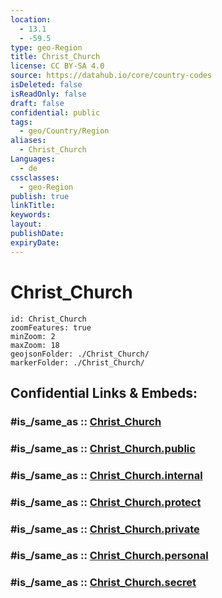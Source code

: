 ```yaml
---
location:
  - 13.1
  - -59.5
type: geo-Region
title: Christ_Church
license: CC BY-SA 4.0
source: https://datahub.io/core/country-codes
isDeleted: false
isReadOnly: false
draft: false
confidential: public
tags:
  - geo/Country/Region
aliases:
  - Christ_Church
Languages:
  - de
cssclasses:
  - geo-Region
publish: true
linkTitle:
keywords:
layout:
publishDate:
expiryDate:
---
```


# Christ_Church

```leaflet
id: Christ_Church
zoomFeatures: true 
minZoom: 2 
maxZoom: 18
geojsonFolder: ./Christ_Church/
markerFolder: ./Christ_Church/
```


## Confidential Links & Embeds: 

### #is_/same_as :: [Christ_Church](/_Standards/Earth/Continent/America~Caribbean/Barbados/Provinces~Barbados/Christ_Church.md) 

### #is_/same_as :: [Christ_Church.public](/_public/Earth/Continent/America~Caribbean/Barbados/Provinces~Barbados/Christ_Church.public.md) 

### #is_/same_as :: [Christ_Church.internal](/_internal/Earth/Continent/America~Caribbean/Barbados/Provinces~Barbados/Christ_Church.internal.md) 

### #is_/same_as :: [Christ_Church.protect](/_protect/Earth/Continent/America~Caribbean/Barbados/Provinces~Barbados/Christ_Church.protect.md) 

### #is_/same_as :: [Christ_Church.private](/_private/Earth/Continent/America~Caribbean/Barbados/Provinces~Barbados/Christ_Church.private.md) 

### #is_/same_as :: [Christ_Church.personal](/_personal/Earth/Continent/America~Caribbean/Barbados/Provinces~Barbados/Christ_Church.personal.md) 

### #is_/same_as :: [Christ_Church.secret](/_secret/Earth/Continent/America~Caribbean/Barbados/Provinces~Barbados/Christ_Church.secret.md)


